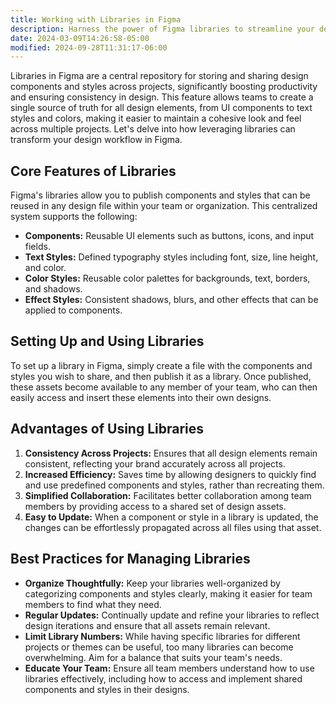 ```yaml
---
title: Working with Libraries in Figma
description: Harness the power of Figma libraries to streamline your design process, ensuring consistency and efficiency with a shared repository of components and styles.
date: 2024-03-09T14:26:58-05:00
modified: 2024-09-28T11:31:17-06:00
---
```


Libraries in Figma are a central repository for storing and sharing design components and styles across projects, significantly boosting productivity and ensuring consistency in design. This feature allows teams to create a single source of truth for all design elements, from UI components to text styles and colors, making it easier to maintain a cohesive look and feel across multiple projects. Let's delve into how leveraging libraries can transform your design workflow in Figma.

## Core Features of Libraries

Figma's libraries allow you to publish components and styles that can be reused in any design file within your team or organization. This centralized system supports the following:

- **Components:** Reusable UI elements such as buttons, icons, and input fields.
- **Text Styles:** Defined typography styles including font, size, line height, and color.
- **Color Styles:** Reusable color palettes for backgrounds, text, borders, and shadows.
- **Effect Styles:** Consistent shadows, blurs, and other effects that can be applied to components.

## Setting Up and Using Libraries

To set up a library in Figma, simply create a file with the components and styles you wish to share, and then publish it as a library. Once published, these assets become available to any member of your team, who can then easily access and insert these elements into their own designs.

## Advantages of Using Libraries

1. **Consistency Across Projects:** Ensures that all design elements remain consistent, reflecting your brand accurately across all projects.
2. **Increased Efficiency:** Saves time by allowing designers to quickly find and use predefined components and styles, rather than recreating them.
3. **Simplified Collaboration:** Facilitates better collaboration among team members by providing access to a shared set of design assets.
4. **Easy to Update:** When a component or style in a library is updated, the changes can be effortlessly propagated across all files using that asset.

## Best Practices for Managing Libraries

- **Organize Thoughtfully:** Keep your libraries well-organized by categorizing components and styles clearly, making it easier for team members to find what they need.
- **Regular Updates:** Continually update and refine your libraries to reflect design iterations and ensure that all assets remain relevant.
- **Limit Library Numbers:** While having specific libraries for different projects or themes can be useful, too many libraries can become overwhelming. Aim for a balance that suits your team's needs.
- **Educate Your Team:** Ensure all team members understand how to use libraries effectively, including how to access and implement shared components and styles in their designs.
